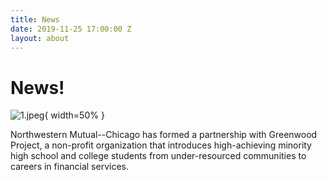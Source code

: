 ```yaml
---
title: News
date: 2019-11-25 17:00:00 Z
layout: about
---
```


# News!

![1.jpeg](/uploads/1.jpeg){ width=50% }

Northwestern Mutual--Chicago has formed a partnership with Greenwood Project, a non-profit organization that introduces high-achieving minority high school and college students from under-resourced communities to careers in financial services.